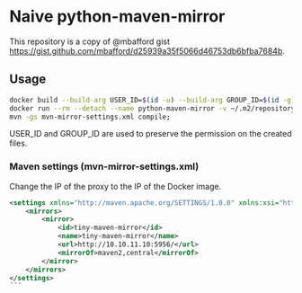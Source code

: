 # Naive python-maven-mirror

This repository is a copy of @mbafford gist https://gist.github.com/mbafford/d25939a35f5066d46753db6bfba7684b.

## Usage

```bash
docker build --build-arg USER_ID=$(id -u) --build-arg GROUP_ID=$(id -g) -t python-maven-proxy .;
docker run --rm --detach --name python-maven-mirror -v ~/.m2/repository:/data -p 5956:5956 python-maven-proxy;
mvn -gs mvn-mirror-settings.xml compile;
```

USER_ID and GROUP_ID are used to preserve the permission on the created files.


### Maven settings (mvn-mirror-settings.xml)

Change the IP of the proxy to the IP of the Docker image.

```xml
<settings xmlns="http://maven.apache.org/SETTINGS/1.0.0" xmlns:xsi="http://www.w3.org/2001/XMLSchema-instance" xsi:schemaLocation="http://maven.apache.org/SETTINGS/1.0.0 http://maven.apache.org/xsd/settings-1.0.0.xsd">
    <mirrors>
        <mirror>
            <id>tiny-maven-mirror</id>
            <name>tiny-maven-mirror</name>
            <url>http://10.10.11.10:5956/</url>
            <mirrorOf>maven2,central</mirrorOf>
        </mirror>
    </mirrors>
</settings>
´´´
```
